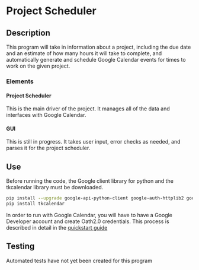 # Project Scheduler 
## Description
This program will take in information about a project, including the 
due date and an estimate of how many hours it will take to complete,
and automatically generate and schedule Google Calendar events for times to 
work on the given project.
### Elements
#### Project Scheduler
This is the main driver of the project. It manages all of the data
and interfaces with Google Calendar. 
#### GUI 
This is still in progress. 
It takes user input, error checks as needed, and parses it for the project 
scheduler. 
## Use
Before running the code, the Google client library for python and the tkcalendar library must be downloaded. 
```bash
pip install --upgrade google-api-python-client google-auth-httplib2 google-auth-oauthlib
pip install tkcalendar
```
In order to run with Google Calendar, you will have to have a Google Developer account and create Oath2.0 credentials. This process is described in detail in the 
<a href="https://developers.google.com/calendar/api/quickstart/python" target="_blank">quickstart guide</a>
## Testing
Automated tests have not yet been created for this program


